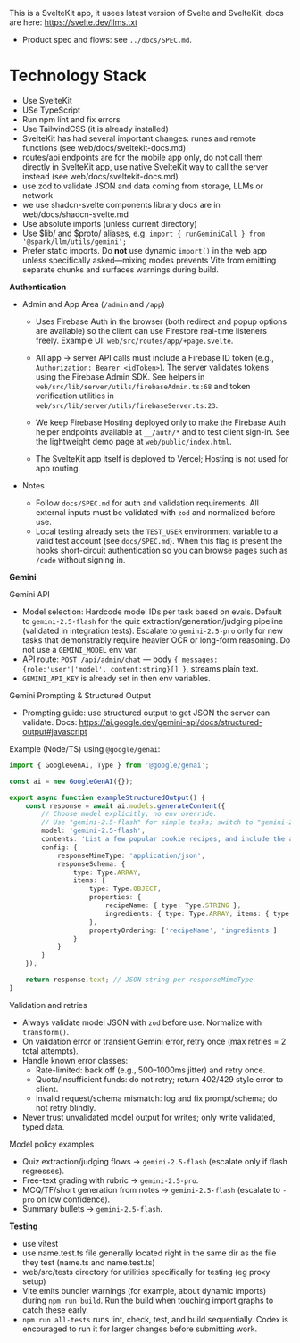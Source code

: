 This is a SvelteKit app, it usees latest version of Svelte and SvelteKit, docs are here: https://svelte.dev/llms.txt

- Product spec and flows: see `../docs/SPEC.md`.

# Technology Stack

- Use SvelteKit
- USe TypeScript
- Run npm lint and fix errors
- Use TailwindCSS (it is already installed)
- SvelteKit has had several important changes: runes and remote functions (see web/docs/sveltekit-docs.md)
- routes/api endpoints are for the mobile app only, do not call them directly in SvelteKit app, use native SvelteKit way to call the server instead (see web/docs/sveltekit-docs.md)
- use zod to validate JSON and data coming from storage, LLMs or network
- we use shadcn-svelte components library docs are in web/docs/shadcn-svelte.md
- Use absolute imports (unless current directory)
- Use $lib/ and $proto/ aliases, e.g. `import { runGeminiCall } from '@spark/llm/utils/gemini';`
- Prefer static imports. Do **not** use dynamic `import()` in the web app unless specifically asked—mixing modes prevents Vite
  from emitting separate chunks and surfaces warnings during build.

**Authentication**

- Admin and App Area (`/admin` and `/app`)
  - Uses Firebase Auth in the browser (both redirect and popup options are available) so the client can use Firestore real-time listeners freely. Example UI: `web/src/routes/app/+page.svelte`.
  - All app → server API calls must include a Firebase ID token (e.g., `Authorization: Bearer <idToken>`). The server validates tokens using the Firebase Admin SDK. See helpers in `web/src/lib/server/utils/firebaseAdmin.ts:68` and token verification utilities in `web/src/lib/server/utils/firebaseServer.ts:23`.

  - We keep Firebase Hosting deployed only to make the Firebase Auth helper endpoints available at `__/auth/*` and to test client sign-in. See the lightweight demo page at `web/public/index.html`.
  - The SvelteKit app itself is deployed to Vercel; Hosting is not used for app routing.

- Notes
  - Follow `docs/SPEC.md` for auth and validation requirements. All external inputs must be validated with `zod` and normalized before use.
  - Local testing already sets the `TEST_USER` environment variable to a valid test account (see `docs/SPEC.md`). When this flag is present the hooks short-circuit authentication so you can browse pages such as `/code` without signing in.

**Gemini**

Gemini API

- Model selection: Hardcode model IDs per task based on evals. Default to `gemini-2.5-flash` for the quiz extraction/generation/judging pipeline (validated in integration tests). Escalate to `gemini-2.5-pro` only for new tasks that demonstrably require heavier OCR or long-form reasoning. Do not use a `GEMINI_MODEL` env var.
- API route: `POST /api/admin/chat` — body `{ messages: {role:'user'|'model', content:string}[] }`, streams plain text.
- `GEMINI_API_KEY` is already set in then env variables.

Gemini Prompting & Structured Output

- Prompting guide: use structured output to get JSON the server can validate.
  Docs: https://ai.google.dev/gemini-api/docs/structured-output#javascript

Example (Node/TS) using `@google/genai`:

```ts
import { GoogleGenAI, Type } from '@google/genai';

const ai = new GoogleGenAI({});

export async function exampleStructuredOutput() {
	const response = await ai.models.generateContent({
		// Choose model explicitly; no env override.
		// Use "gemini-2.5-flash" for simple tasks; switch to "gemini-2.5-pro" for harder ones.
		model: 'gemini-2.5-flash',
		contents: 'List a few popular cookie recipes, and include the amounts of ingredients.',
		config: {
			responseMimeType: 'application/json',
			responseSchema: {
				type: Type.ARRAY,
				items: {
					type: Type.OBJECT,
					properties: {
						recipeName: { type: Type.STRING },
						ingredients: { type: Type.ARRAY, items: { type: Type.STRING } }
					},
					propertyOrdering: ['recipeName', 'ingredients']
				}
			}
		}
	});

	return response.text; // JSON string per responseMimeType
}
```

Validation and retries

- Always validate model JSON with `zod` before use. Normalize with `transform()`.
- On validation error or transient Gemini error, retry once (max retries = 2 total attempts).
- Handle known error classes:
  - Rate-limited: back off (e.g., 500–1000ms jitter) and retry once.
  - Quota/insufficient funds: do not retry; return 402/429 style error to client.
  - Invalid request/schema mismatch: log and fix prompt/schema; do not retry blindly.
- Never trust unvalidated model output for writes; only write validated, typed data.

Model policy examples

- Quiz extraction/judging flows → `gemini-2.5-flash` (escalate only if flash regresses).
- Free-text grading with rubric → `gemini-2.5-pro`.
- MCQ/TF/short generation from notes → `gemini-2.5-flash` (escalate to `-pro` on low confidence).
- Summary bullets → `gemini-2.5-flash`.

**Testing**

- use vitest
- use name.test.ts file generally located right in the same dir as the file they test (name.ts and name.test.ts)
- web/src/tests directory for utilities specifically for testing (eg proxy setup)
- Vite emits bundler warnings (for example, about dynamic imports) during `npm run build`. Run the build when touching import
  graphs to catch these early.
- `npm run all-tests` runs lint, check, test, and build sequentially. Codex is encouraged to run it for larger changes before
  submitting work.
